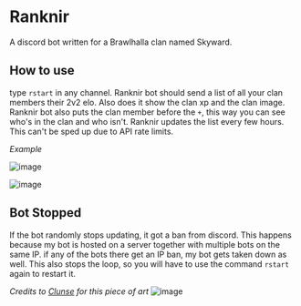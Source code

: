# Ranknir
A discord bot written for a Brawlhalla clan named Skyward.

## How to use
type `rstart` in any channel. Ranknir bot should send a list of all your clan members their 2v2 elo. Also does it show the clan xp and the clan image. Ranknir bot also puts the clan member before the `+`, this way you can see who's in the clan and who isn't. Ranknir updates the list every few hours. This can't be sped up due to API rate limits.

*Example*

![image](https://user-images.githubusercontent.com/74303221/174410590-4ff29cc3-9122-433b-9d7d-4f735501623a.png)

![image](https://user-images.githubusercontent.com/74303221/174410542-5cc12557-41ab-472e-aa63-5164ff9a78a5.png)

## Bot Stopped
If the bot randomly stops updating, it got a ban from discord. This happens because my bot is hosted on a server together with multiple bots on the same IP. if any of the bots there get an IP ban, my bot gets taken down as well. This also stops the loop, so you will have to use the command `rstart` again to restart it.

*Credits to [Clunse](https://www.deviantart.com/clunse) for this piece of art*
![image](https://images-wixmp-ed30a86b8c4ca887773594c2.wixmp.com/f/f33f269f-dfc4-4474-b886-a7b2b0e05f1f/dajgtbu-d1736d2d-c8bb-414e-a496-4a04b61de868.png/v1/fill/w_1024,h_1167,strp/ragnir_by_clunse_dajgtbu-fullview.png?token=eyJ0eXAiOiJKV1QiLCJhbGciOiJIUzI1NiJ9.eyJzdWIiOiJ1cm46YXBwOjdlMGQxODg5ODIyNjQzNzNhNWYwZDQxNWVhMGQyNmUwIiwiaXNzIjoidXJuOmFwcDo3ZTBkMTg4OTgyMjY0MzczYTVmMGQ0MTVlYTBkMjZlMCIsIm9iaiI6W1t7ImhlaWdodCI6Ijw9MTE2NyIsInBhdGgiOiJcL2ZcL2YzM2YyNjlmLWRmYzQtNDQ3NC1iODg2LWE3YjJiMGUwNWYxZlwvZGFqZ3RidS1kMTczNmQyZC1jOGJiLTQxNGUtYTQ5Ni00YTA0YjYxZGU4NjgucG5nIiwid2lkdGgiOiI8PTEwMjQifV1dLCJhdWQiOlsidXJuOnNlcnZpY2U6aW1hZ2Uub3BlcmF0aW9ucyJdfQ.NjYSLCOjszcj9Wo8HZ2OtDPeeo7LSjl8rYOxxjrJmyA)
